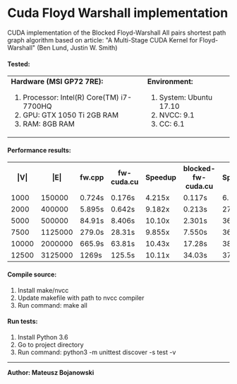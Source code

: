 Cuda Floyd Warshall implementation
==================================

CUDA implementation of the Blocked Floyd-Warshall All pairs shortest path graph algorithm
based on article:
"A Multi-Stage CUDA Kernel for Floyd-Warshall" (Ben Lund, Justin W. Smith)

#### Tested:

<table style="width:100%; border:0px" >
 <td>
  <b>Hardware (MSI GP72 7RE):</b>
  <ol>
   <li>Processor: Intel(R) Core(TM) i7-7700HQ</li>
   <li>GPU: GTX 1050 Ti 2GB RAM</li>
   <li>RAM: 8GB RAM</li>
  </ol> 
 </td>
 <td>
  <b>Environment:</b>
  <ol>
   <li>System: Ubuntu 17.10</li>
   <li>NVCC: 9.1</li>
   <li>CC: 6.1</li>
  </ol>
 </td>
</table>

#### Performance results:

<table>
 <tr>
   <th>|V|</th><th>|E|</th><th>fw.cpp</th><th> fw-cuda.cu </th><th>Speedup</th><th> blocked-fw-cuda.cu </th><th>Speedup</th>
 </tr>
 <tr>
  <td> 1000</td><td> 150000 </td><td> 0.724s</td><td> 0.176s </td><td> 4.215x</td></td><td> 0.117s</td><td> 6.188x</td>
 </tr>
 <tr>
   <td> 2000</td><td> 400000 </td><td> 5.895s</td><td> 0.642s </td><td> 9.182x</td></td><td> 0.213s</td><td> 27.67x</td>
 </tr>
 <tr>
   <td> 5000</td><td> 500000</td><td> 84.91s</td><td> 8.406s </td><td> 10.10x</td></td><td> 2.301s</td><td> 36.90x</td>
 </tr>
 <tr>
   <td> 7500</td><td> 1125000</td><td> 279.0s</td><td> 28.31s </td><td> 9.855x</td></td><td> 7.550s</td><td> 36.95x</td>
 </tr>
 <tr>
   <td> 10000</td><td> 2000000</td><td> 665.9s</td><td> 63.81s </td><td> 10.43x</td></td><td> 17.28s</td><td> 38.53x</td>
 </tr>
 <tr>
   <td> 12500</td><td> 3125000</td><td> 1269s</td><td> 125.5s</td><td> 10.11x</td></td><td> 34.03s</td><td> 37.27x</td>
 </tr>
</table>

#### Compile source:

<ol>
  <li>Install make/nvcc</li>
  <li>Update makefile with path to nvcc compiler</li>
  <li>Run command: make all</li>
</ol>

#### Run tests:

<ol>
  <li>Install Python 3.6</li>
  <li>Go to project directory</li>
  <li>Run command: python3 -m unittest discover -s test -v</li>
</ol>

<hr/>
<b>Author: Mateusz Bojanowski</b>
